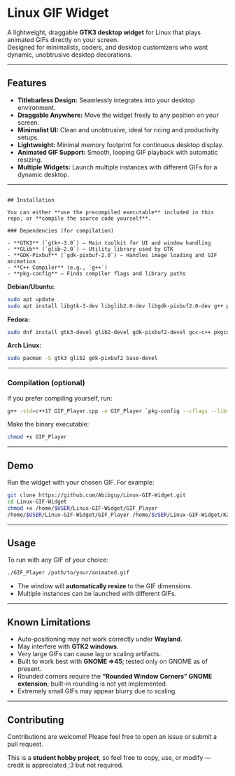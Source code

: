 # Linux GIF Widget

A lightweight, draggable **GTK3 desktop widget** for Linux that plays animated GIFs directly on your screen.  
Designed for minimalists, coders, and desktop customizers who want dynamic, unobtrusive desktop decorations.

---

## Features

- **Titlebarless Design:** Seamlessly integrates into your desktop environment.  
- **Draggable Anywhere:** Move the widget freely to any position on your screen.  
- **Minimalist UI:** Clean and unobtrusive, ideal for ricing and productivity setups.  
- **Lightweight:** Minimal memory footprint for continuous desktop display.  
- **Animated GIF Support:** Smooth, looping GIF playback with automatic resizing.  
- **Multiple Widgets:** Launch multiple instances with different GIFs for a dynamic desktop.  

---
````

## Installation

You can either **use the precompiled executable** included in this repo, or **compile the source code yourself**.  

### Dependencies (for compilation)

- **GTK3** (`gtk+-3.0`) – Main toolkit for UI and window handling  
- **GLib** (`glib-2.0`) – Utility library used by GTK  
- **GDK-Pixbuf** (`gdk-pixbuf-2.0`) – Handles image loading and GIF animation  
- **C++ Compiler** (e.g., `g++`)  
- **pkg-config** – Finds compiler flags and library paths  
````

**Debian/Ubuntu:**
```bash
sudo apt update
sudo apt install libgtk-3-dev libglib2.0-dev libgdk-pixbuf2.0-dev g++ pkg-config
````

**Fedora:**

```bash
sudo dnf install gtk3-devel glib2-devel gdk-pixbuf2-devel gcc-c++ pkgconf-pkg-config
```

**Arch Linux:**

```bash
sudo pacman -S gtk3 glib2 gdk-pixbuf2 base-devel
```

---

### Compilation (optional)

If you prefer compiling yourself, run:

```bash
g++ -std=c++17 GIF_Player.cpp -o GIF_Player `pkg-config --cflags --libs gtk+-3.0 gdk-pixbuf-2.0`
```

Make the binary executable:

```bash
chmod +x GIF_Player
```

---

## Demo

Run the widget with your chosen GIF. For example:

```bash
git clone https://github.com/Abibguy/Linux-GIF-Widget.git
cd Linux-GIF-Widget
chmod +x /home/$USER/Linux-GIF-Widget/GIF_Player
/home/$USER/Linux-GIF-Widget/GIF_Player /home/$USER/Linux-GIF-Widget/Kanagawa.gif
```

---

## Usage

To run with any GIF of your choice:

```bash
./GIF_Player /path/to/your/animated.gif
```

* The window will **automatically resize** to the GIF dimensions.
* Multiple instances can be launched with different GIFs.

---

## Known Limitations

* Auto-positioning may not work correctly under **Wayland**.
* May interfere with **GTK2 windows**.
* Very large GIFs can cause lag or scaling artifacts.
* Built to work best with **GNOME =>45**; tested only on GNOME as of present.
* Rounded corners require the **“Rounded Window Corners” GNOME extension**; built-in rounding is not yet implemented.
* Extremely small GIFs may appear blurry due to scaling.

---

## Contributing

Contributions are welcome! Please feel free to open an issue or submit a pull request.

This is a **student hobby project**, so feel free to copy, use, or modify — credit is appreciated ;3 but not required.
